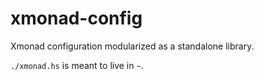 # xmonad-config

Xmonad configuration modularized as a standalone library.

`./xmonad.hs` is meant to live in `~`.

